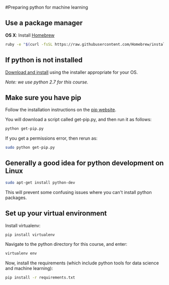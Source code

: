 #Preparing python for machine learning

## Use a package manager

**OS X**: Install [Homebrew](http://brew.sh/)

```bash
ruby -e "$(curl -fsSL https://raw.githubusercontent.com/Homebrew/install/master/install)"
```

## If python is not installed

[Download and install](https://www.python.org/download/releases/2.7/) using the installer appropriate for your OS.

*Note: we use python 2.7 for this course.*

## Make sure you have pip
Follow the installation instructions on the [pip website](https://pip.pypa.io/en/latest/installing.html#install-or-upgrade-pip).

You will download a script called get-pip.py, and then run it as follows:

```bash
python get-pip.py
```

If you get a permissions error, then rerun as:
```bash
sudo python get-pip.py
```

## Generally a good idea for python development on Linux

```bash
sudo apt-get install python-dev
```

This will prevent some confusing issues where you can't install python packages.

## Set up your virtual environment

Install virtualenv:

```bash
pip install virtualenv
```

Navigate to the python directory for this course, and enter:

```bash
virtualenv env
```

Now, install the requirements (which include python tools for data science and machine learning):

```bash
pip install -r requirements.txt
```
